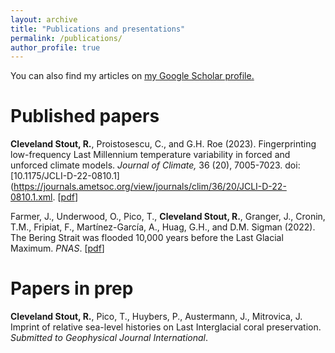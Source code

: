 ```yaml
---
layout: archive
title: "Publications and presentations"
permalink: /publications/
author_profile: true
---
```


  You can also find my articles on <u><a href="{{[author.googlescholar](https://scholar.google.com/citations?user=b2kD89sAAAAJ&hl=en)}}">my Google Scholar profile</a>.</u>

# Published papers
**Cleveland Stout, R.**, Proistosescu, C., and G.H. Roe (2023). Fingerprinting low-frequency Last Millennium temperature variability in forced and unforced climate models. *Journal of Climate,* 36 (20), 7005-7023. doi: [10.1175/JCLI-D-22-0810.1](https://journals.ametsoc.org/view/journals/clim/36/20/JCLI-D-22-0810.1.xml. [[pdf](https://becca-cs.github.io/files/clim-JCLI-D-22-0810.1.pdf)]

Farmer, J., Underwood, O., Pico, T., **Cleveland Stout, R.**, Granger, J., Cronin, T.M., Fripiat, F., Martínez-García, A., Huag, G.H., and D.M. Sigman (2022). The Bering Strait was flooded 10,000 years before the Last Glacial Maximum. *PNAS*. [[pdf](https://becca-cs.github.io/files/files/farmer-et-al-2022-the-bering-strait-was-flooded-10-000-years-before-the-last-glacial-maximum.pdf)]

# Papers in prep
**Cleveland Stout, R.**, Pico, T., Huybers, P., Austermann, J., Mitrovica, J. Imprint of relative sea-level histories on Last Interglacial coral preservation. *Submitted to Geophysical Journal International*.
